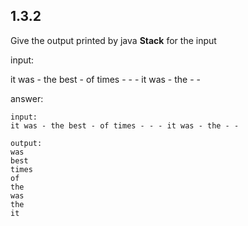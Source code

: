 ## 1.3.2

Give the output printed by java **Stack** for the input

input:

it was - the best - of times - - - it was - the - -

answer:

```text
input:
it was - the best - of times - - - it was - the - -

output:
was 
best 
times 
of 
the 
was 
the 
it 

```
